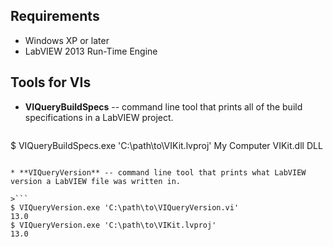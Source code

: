 Requirements
------------

* Windows XP or later
* LabVIEW 2013 Run-Time Engine

Tools for VIs
-------------

* **VIQueryBuildSpecs** -- command line tool that prints all of the build specifications in a LabVIEW project.

>```
$ VIQueryBuildSpecs.exe 'C:\path\to\VIKit.lvproj'
My Computer     VIKit.dll       DLL
```

* **VIQueryVersion** -- command line tool that prints what LabVIEW version a LabVIEW file was written in.

>```
$ VIQueryVersion.exe 'C:\path\to\VIQueryVersion.vi'
13.0
$ VIQueryVersion.exe 'C:\path\to\VIKit.lvproj'
13.0
```

